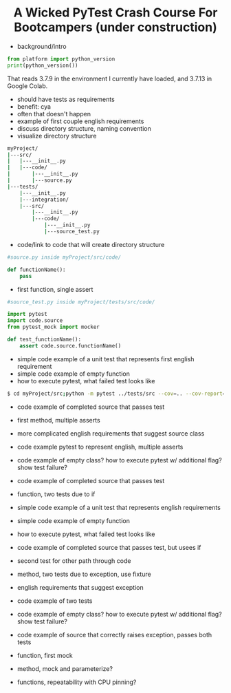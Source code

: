 <head>
    <link rel="stylesheet" href="styles.css">
</head>

<h1 align="center">A Wicked PyTest Crash Course For Bootcampers (under construction)</h1>

- background/intro

```python
from platform import python_version
print(python_version())
```
That reads <c-s>3.7.9</c-s> in the environment I currently have loaded, and <c-s>3.7.13</c-s> in Google Colab.

- should have tests as requirements
- benefit: cya
- often that doesn't happen
- example of first couple english requirements
- discuss directory structure, naming convention
- visualize directory structure
```bash
myProject/
|---src/
|   |---__init__.py
|   |---code/
|       |---__init__.py
|       |---source.py
|---tests/
    |---__init__.py
    |---integration/
    |---src/
        |---__init__.py
        |---code/
            |---__init__.py
            |---source_test.py
```
- code/link to code that will create directory structure

```python
#source.py inside myProject/src/code/

def functionName():
    pass
```
- first function, single assert
```python
#source_test.py inside myProject/tests/src/code/

import pytest
import code.source
from pytest_mock import mocker

def test_functionName():
    assert code.source.functionName()
```
- simple code example of a unit test that represents first english requirement
- simple code example of empty function
- how to execute pytest, what failed test looks like
```bash
$ cd myProject/src;python -m pytest ../tests/src --cov=.. --cov-report=term:skip-covered -vv --disable-warnings --maxfail=2
```
- code example of completed source that passes test

- first method, multiple asserts
- more complicated english requirements that suggest source class
- code example pytest to represent english, multiple asserts
- code example of empty class? how to execute pytest w/ additional flag? show test failure?
- code example of completed source that passes test

- function, two tests due to if
- simple code example of a unit test that represents english requirements
- simple code example of empty function
- how to execute pytest, what failed test looks like
- code example of completed source that passes test, but usees if
- second test for other path through code

- method, two tests due to exception, use fixture
- english requirements that suggest exception
- code example of two tests
- code example of empty class? how to execute pytest w/ additional flag? show test failure?
- code example of source that correctly raises exception, passes both tests

- function, first mock

- method, mock and parameterize?

- functions, repeatability with CPU pinning?